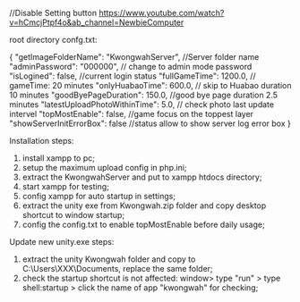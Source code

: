 //Disable Setting button
https://www.youtube.com/watch?v=hCmcjPtpf4o&ab_channel=NewbieComputer

root directory confg.txt:

{
    "getImageFolderName": "KwongwahServer",   //Server folder name
    "adminPassword": "000000",    // change to admin mode password
    "isLogined": false,  //current login status
    "fullGameTime": 1200.0, // gameTime: 20 minutes
    "onlyHuabaoTime": 600.0, // skip to Huabao duration 10 minutes
    "goodByePageDuration": 150.0, //good bye page duration 2.5 minutes
    "latestUploadPhotoWithinTime": 5.0, // check photo last update intervel
    "topMostEnable": false,  //game focus on the toppest layer
    "showServerInitErrorBox": false  //status allow to show server log error box
}

Installation steps:
1. install xampp to pc;
2. setup the maximum upload config in php.ini;
3. extract the KwongwahServer and put to xampp htdocs directory;
4. start xampp for testing;
5. config xampp for auto startup in settings;
6. extract the unity exe from Kwongwah.zip folder and copy desktop shortcut to window startup;
7. config the config.txt to enable topMostEnable before daily usage;

Update new unity.exe steps:
1. extract the unity Kwongwah folder and copy to C:\Users\XXX\Documents\, replace the same folder;
2. check the startup shortcut is not affected: window> type "run" > type shell:startup > click the name of app "kwongwah" for checking;